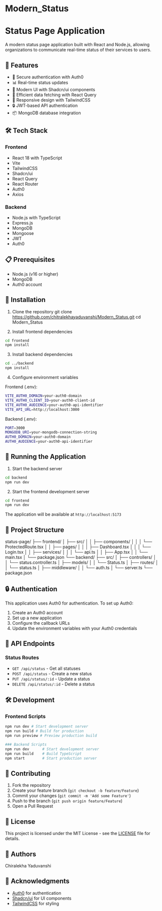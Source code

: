 # Modern_Status
 # Status Page Application

A modern status page application built with React and Node.js, allowing organizations to communicate real-time status of their services to users.

## 🚀 Features

- 🔐 Secure authentication with Auth0
- 📊 Real-time status updates
- 🎨 Modern UI with Shadcn/ui components
- 🔄 Efficient data fetching with React Query
- 📱 Responsive design with TailwindCSS
- 🔒 JWT-based API authentication
- 📦 MongoDB database integration

## 🛠️ Tech Stack

### Frontend
- React 18 with TypeScript
- Vite
- TailwindCSS
- Shadcn/ui
- React Query
- React Router
- Auth0
- Axios

### Backend
- Node.js with TypeScript
- Express.js
- MongoDB
- Mongoose
- JWT
- Auth0

## 📋 Prerequisites

- Node.js (v16 or higher)
- MongoDB
- Auth0 account

## 🔧 Installation

1. Clone the repository
git clone https://github.com/chitralekhayaduvanshi/Modern_Status.git
cd Modern_Status

2. Install frontend dependencies
```bash
cd frontend
npm install
```

3. Install backend dependencies
```bash
cd ../backend
npm install
```

4. Configure environment variables

Frontend (.env):
```bash
VITE_AUTH0_DOMAIN=your-auth0-domain
VITE_AUTH0_CLIENT_ID=your-auth0-client-id
VITE_AUTH0_AUDIENCE=your-auth0-api-identifier
VITE_API_URL=http://localhost:3000
```

Backend (.env):
```bash
PORT=3000
MONGODB_URI=your-mongodb-connection-string
AUTH0_DOMAIN=your-auth0-domain
AUTH0_AUDIENCE=your-auth0-api-identifier
```

## 🚀 Running the Application

1. Start the backend server
```bash
cd backend
npm run dev
```
2. Start the frontend development server
```bash
cd frontend
npm run dev
```

The application will be available at `http://localhost:5173`

## 📁 Project Structure
status-page/
├── frontend/
│ ├── src/
│ │ ├── components/
│ │ │ └── ProtectedRoute.tsx
│ │ ├── pages/
│ │ │ ├── Dashboard.tsx
│ │ │ └── Login.tsx
│ │ ├── services/
│ │ │ └── api.ts
│ │ ├── App.tsx
│ │ └── main.tsx
│ └── package.json
└── backend/
├── src/
│ ├── controllers/
│ │ └── status.controller.ts
│ ├── models/
│ │ └── Status.ts
│ ├── routes/
│ │ └── status.ts
│ ├── middleware/
│ │ └── auth.ts
│ └── server.ts
└── package.json


## 🔒 Authentication

This application uses Auth0 for authentication. To set up Auth0:

1. Create an Auth0 account
2. Set up a new application
3. Configure the callback URLs
4. Update the environment variables with your Auth0 credentials

## 📝 API Endpoints

### Status Routes
- `GET /api/status` - Get all statuses
- `POST /api/status` - Create a new status
- `PUT /api/status/:id` - Update a status
- `DELETE /api/status/:id` - Delete a status

## 🛠️ Development

### Frontend Scripts
```bash
npm run dev # Start development server
npm run build # Build for production
npm run preview # Preview production build
```
```bash
### Backend Scripts
npm run dev      # Start development server
npm run build    # Build TypeScript
npm start        # Start production server
```

## 🤝 Contributing

1. Fork the repository
2. Create your feature branch (`git checkout -b feature/Feature`)
3. Commit your changes (`git commit -m 'Add some Feature'`)
4. Push to the branch (`git push origin feature/Feature`)
5. Open a Pull Request

## 📄 License

This project is licensed under the MIT License - see the [LICENSE](LICENSE) file for details.

## 👥 Authors
Chiralekha Yaduvanshi

## 🙏 Acknowledgments

- [Auth0](https://auth0.com/) for authentication
- [Shadcn/ui](https://ui.shadcn.com/) for UI components
- [TailwindCSS](https://tailwindcss.com/) for styling
